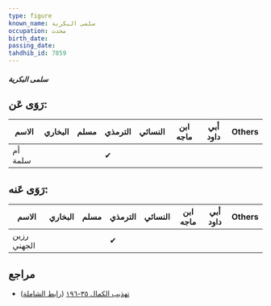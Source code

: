 ```yaml
---
type: figure
known_name: سلمى البكرية
occupation: محدث
birth_date:
passing_date:
tahdhib_id: 7859
---
```

##### سلمى البكرية

## رَوَى عَن:
| الاسم   | البخاري | مسلم | الترمذي | النسائي | ابن ماجه | أبي داود | Others |
| ------- | ------- | ---- | ------- | ------- | -------- | -------- | ------ |
| أم سلمة |         |      | ✔       |         |          |          |        |
## رَوَى عَنه:
| الاسم       | البخاري | مسلم | الترمذي | النسائي | ابن ماجه | أبي داود | Others |
| ----------- | ------- | ---- | ------- | ------- | -------- | -------- | ------ |
| رزين الجهني |         |      | ✔       |         |          |          |        |
## مراجع
- [تهذيب الكمال ٣٥-١٩٦](obsidian://open?vault=Tahdhib-al-Kamal&file=Figures/٧٨٥٩-سلمى%20البكرية) ([رابط الشاملة](https://shamela.ws/book/3722/18795))